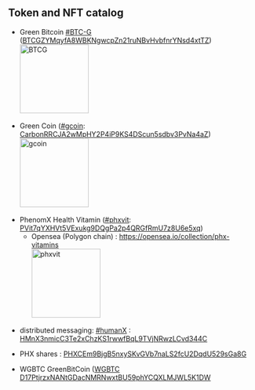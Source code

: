 ---
---
## Token and NFT catalog

- Green Bitcoin  [#BTC-G][11] ([BTCGZYMqyfA8WBKNgwcpZn21ruNBvHvbfnrYNsd4xtTZ][12])
<br> ![BTCG](https://cdn.jsdelivr.net/gh/PurpleZone/NFTs@latest/btcg/btc-g.svg)

[11]:  https://solscan.io/token/BTCGZYMqyfA8WBKNgwcpZn21ruNBvHvbfnrYNsd4xtTZ?cluster=devnet
[12]:  https://explorer.solana.com/address/BTCGZYMqyfA8WBKNgwcpZn21ruNBvHvbfnrYNsd4xtTZ?cluster=devnet

- Green Coin ([#gcoin][1]: [CarbonRRCJA2wMpHY2P4iP9KS4DScun5sdbv3PvNa4aZ][2]) 
<br>  ![gcoin](https://cdn.jsdelivr.net/gh/PurpleZone/NFTs@master/gcoin/gcoin.svg)

[1]: https://gateway.ipfs.io/ipns/QmTo1AnNH7Snu37Dotphw2fX54u1S5VLFpnnERN7GbyUrW/
[2]: https://explorer.solana.com/token/CarbonRRCJA2wMpHY2P4iP9KS4DScun5sdbv3PvNa4aZ
  
- PhenomX Health Vitamin ([#phxvit][3]: [PVit7qYXHVt5VExukg9DQgPa2p4QRGfRmU7z8U6e5xq][4])
   - Opensea (Polygon chain) : https://opensea.io/collection/phx-vitamins
<br> ![phxvit](https://cdn.jsdelivr.net/gh/PurpleZone/NFTs@master/vitamins/vitamins.svg)

[3]: vitamins
[4]: https://explorer.solana.com/token/PVit7qYXHVt5VExukg9DQgPa2p4QRGfRmU7z8U6e5xq
[4b]: https://solscan.io/token/PVit7qYXHVt5VExukg9DQgPa2p4QRGfRmU7z8U6e5xq

- distributed messaging: [#humanX][9] : [HMnX3nmicC3Te2xChzKS1rwwfBqL9TVjNRwzLCvd344C][10]

[9]: humanX
[10]: https://explorer.solana.com/token/HMnX3nmicC3Te2xChzKS1rwwfBqL9TVjNRwzLCvd344C

- PHX shares : [PHXCEm9BjgB5nxySKvGVb7naLS2fcU2DqdU529sGa8G][6]

- WGBTC GreenBitCoin ([WGBTC][7] [D17PtjrzxNANtGDacNMRNwxtBU59phYCQXLMJWL5K1DW][8]
  
  
  
[5]: ~
[6]: https://explorer.solana.com/address/PHXCEm9BjgB5nxySKvGVb7naLS2fcU2DqdU529sGa8G

[7]: https://solscan.io/token/D17PtjrzxNANtGDacNMRNwxtBU59phYCQXLMJWL5K1DW?cluster=devnet
[8]: https://explorer.solana.com/address/D17PtjrzxNANtGDacNMRNwxtBU59phYCQXLMJWL5K1DW?cluster=devnet




<style>
img { width: 140px; }
</style>
